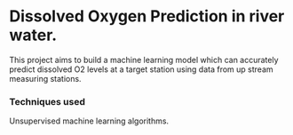 # Dissolved Oxygen Prediction in river water.
This project aims to build a machine learning model which can accurately predict dissolved O2 levels at a target station using data from up stream measuring stations.


### Techniques used ###
Unsupervised machine learning algorithms.

